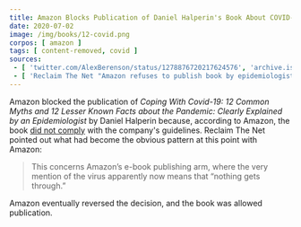 ```yaml
---
title: Amazon Blocks Publication of Daniel Halperin's Book About COVID-19
date: 2020-07-02
image: /img/books/12-covid.png
corpos: [ amazon ]
tags: [ content-removed, covid ]
sources:
 - [ 'twitter.com/AlexBerenson/status/1278876720217624576', 'archive.is/ERoKz' ]
 - [ 'Reclaim The Net "Amazon refuses to publish book by epidemiologist professor Daniel Halperin" by Didi Rankovic (4 Jul 2020)', 'reclaimthenet.org/daniel-halperin-amazon-censorship/' ]
---
```


Amazon blocked the publication of _Coping With Covid-19: 12 Common Myths and 12
Lesser Known Facts about the Pandemic: Clearly Explained by an Epidemiologist_
by Daniel Halperin because, according to Amazon, the book [did not
comply](notice.jpg) with the company's guidelines. Reclaim The Net pointed out
what had become the obvious pattern at this point with Amazon:
> This concerns Amazon’s e-book publishing arm, where the very mention of the
> virus apparently now means that “nothing gets through.”

Amazon eventually reversed the decision, and the book was allowed publication.
